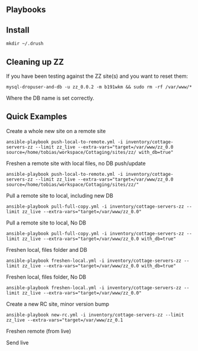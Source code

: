 ## Playbooks

## Install

    mkdir ~/.drush

## Cleaning up ZZ

If you have been testing against the ZZ site(s) and you want to reset them:

    mysql-dropuser-and-db -u zz_0.0.2 -m b191wkm && sudo rm -rf /var/www/*

Where the DB name is set correctly.

## Quick Examples

Create a whole new site on a remote site

    ansible-playbook push-local-to-remote.yml -i inventory/cottage-servers-zz --limit zz_live --extra-vars="target=/var/www/zz_0.0 source=/home/tobias/workspace/Cottaging/sites/zz/ with_db=true"

Freshen a remote site with local files, no DB push/update

    ansible-playbook push-local-to-remote.yml -i inventory/cottage-servers-zz --limit zz_live --extra-vars="target=/var/www/zz_0.0 source=/home/tobias/workspace/Cottaging/sites/zz/"

Pull a remote site to local, including new DB

    ansible-playbook pull-full-copy.yml -i inventory/cottage-servers-zz --limit zz_live --extra-vars="target=/var/www/zz_0.0"

Pull a remote site to local, No DB

    ansible-playbook pull-full-copy.yml -i inventory/cottage-servers-zz --limit zz_live --extra-vars="target=/var/www/zz_0.0 with_db=true"

Freshen local, files folder and DB

    ansible-playbook freshen-local.yml -i inventory/cottage-servers-zz --limit zz_live --extra-vars="target=/var/www/zz_0.0 with_db=true"

Freshen local, files folder, No DB

    ansible-playbook freshen-local.yml -i inventory/cottage-servers-zz --limit zz_live --extra-vars="target=/var/www/zz_0.0"

Create a new RC site, minor version bump

    ansible-playbook new-rc.yml -i inventory/cottage-servers-zz --limit zz_live --extra-vars="target=/var/www/zz_0.1

Freshen remote (from live)

    

Send live
